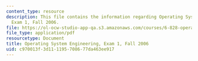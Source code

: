 ```yaml
---
content_type: resource
description: This file contains the information regarding Operating System Engineering,
  Exam 1, Fall 2006.
file: https://ol-ocw-studio-app-qa.s3.amazonaws.com/courses/6-828-operating-system-engineering-fall-2012/c970013f3d111195708677da463ee917_MIT6_828F12_q06_1_sol.pdf
file_type: application/pdf
resourcetype: Document
title: Operating System Engineering, Exam 1, Fall 2006
uid: c970013f-3d11-1195-7086-77da463ee917
---
```

